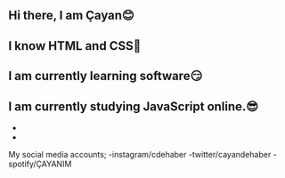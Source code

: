Hi there, I am Çayan😊
-----------------------
I know HTML and CSS🤖
------------------------
I am currently learning software😏
-----------------------------------
I am currently studying JavaScript online.😎
---------------------------------------------

-
-
My social media accounts;
-instagram/cdehaber
-twitter/cayandehaber
-spotify/ÇAYANIM


<!---
cayanhaber/cayanhaber is a ✨ special ✨ repository because its `README.md` (this file) appears on your GitHub profile.
You can click the Preview link to take a look at your changes.
--->
